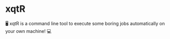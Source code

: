 # xqtR
🖥️ xqtR is a command line tool to execute some boring jobs automatically on your own machine! 💻
